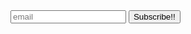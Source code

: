 <input type="email" placeholder="email" id="email" name="email" required>
<input type="button" value="Subscribe!!" onclick="subscribeEmail()">

<div id="message" style="display: none;"></div>

<script>
function subscribeEmail() {
    var emailInput = document.getElementById('email');
    var email = emailInput.value;
    var data = {
        email: email
    };

    fetch('https://hruz50c69c.execute-api.eu-west-3.amazonaws.com/default/addEmail', {
        method: 'POST',
        headers: {
            'Content-Type': 'application/json',
        },
        body: JSON.stringify(data)
    })
    .then(response => {
        if (response.ok) {
            return response.json();
        } else {
            throw new Error('Failed to subscribe');
        }
    })
    .then(data => {
        document.getElementById('message').innerText = 'Email successfully added to the newsletter!!';
        emailInput.value = ''; // Clear the email input box
        hideForm(); // Call a function to hide the form
    })
    .catch((error) => {
        document.getElementById('message').innerText = 'Subscription failed';
    });
}

function hideForm() {
    var form = document.getElementById('subscription-form');
    var message = document.getElementById('message');
    form.style.display = 'none'; // Hide the form
    message.style.display = 'block'; // Show the success message
}
</script>
